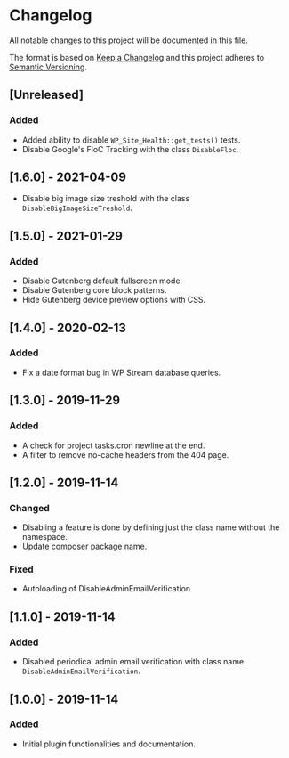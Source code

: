 # Changelog
All notable changes to this project will be documented in this file.

The format is based on [Keep a Changelog](http://keepachangelog.com/en/1.0.0/)
and this project adheres to [Semantic Versioning](http://semver.org/spec/v2.0.0.html).

## [Unreleased]

### Added

- Added ability to disable `WP_Site_Health::get_tests()` tests.
- Disable Google's FloC Tracking with the class `DisableFloc`.

## [1.6.0] - 2021-04-09
- Disable big image size treshold with the class `DisableBigImageSizeTreshold`.

## [1.5.0] - 2021-01-29

### Added
- Disable Gutenberg default fullscreen mode.
- Disable Gutenberg core block patterns.
- Hide Gutenberg device preview options with CSS.

## [1.4.0] - 2020-02-13

### Added
- Fix a date format bug in WP Stream database queries.

## [1.3.0] - 2019-11-29

### Added
- A check for project tasks.cron newline at the end.
- A filter to remove no-cache headers from the 404 page.

## [1.2.0] - 2019-11-14

### Changed
- Disabling a feature is done by defining just the class name without the namespace.
- Update composer package name.

### Fixed
- Autoloading of DisableAdminEmailVerification.

## [1.1.0] - 2019-11-14

### Added
- Disabled periodical admin email verification with class name `DisableAdminEmailVerification`.

## [1.0.0] - 2019-11-14

### Added
- Initial plugin functionalities and documentation.

